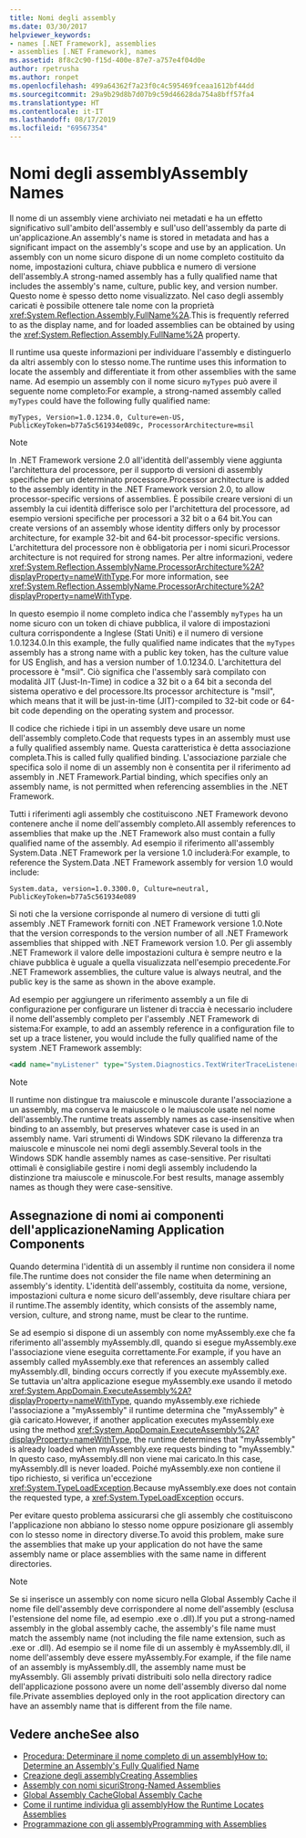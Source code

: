 ```yaml
---
title: Nomi degli assembly
ms.date: 03/30/2017
helpviewer_keywords:
- names [.NET Framework], assemblies
- assemblies [.NET Framework], names
ms.assetid: 8f8c2c90-f15d-400e-87e7-a757e4f04d0e
author: rpetrusha
ms.author: ronpet
ms.openlocfilehash: 499a64362f7a23f0c4c595469fceaa1612bf44dd
ms.sourcegitcommit: 29a9b29d8b7d07b9c59d46628da754a8bff57fa4
ms.translationtype: HT
ms.contentlocale: it-IT
ms.lasthandoff: 08/17/2019
ms.locfileid: "69567354"
---
```

# <a name="assembly-names"></a><span data-ttu-id="9b257-102">Nomi degli assembly</span><span class="sxs-lookup"><span data-stu-id="9b257-102">Assembly Names</span></span>
<span data-ttu-id="9b257-103">Il nome di un assembly viene archiviato nei metadati e ha un effetto significativo sull'ambito dell'assembly e sull'uso dell'assembly da parte di un'applicazione.</span><span class="sxs-lookup"><span data-stu-id="9b257-103">An assembly's name is stored in metadata and has a significant impact on the assembly's scope and use by an application.</span></span> <span data-ttu-id="9b257-104">Un assembly con un nome sicuro dispone di un nome completo costituito da nome, impostazioni cultura, chiave pubblica e numero di versione dell'assembly.</span><span class="sxs-lookup"><span data-stu-id="9b257-104">A strong-named assembly has a fully qualified name that includes the assembly's name, culture, public key, and version number.</span></span> <span data-ttu-id="9b257-105">Questo nome è spesso detto nome visualizzato. Nel caso degli assembly caricati è possibile ottenere tale nome con la proprietà <xref:System.Reflection.Assembly.FullName%2A>.</span><span class="sxs-lookup"><span data-stu-id="9b257-105">This is frequently referred to as the display name, and for loaded assemblies can be obtained by using the <xref:System.Reflection.Assembly.FullName%2A> property.</span></span>  
  
 <span data-ttu-id="9b257-106">Il runtime usa queste informazioni per individuare l'assembly e distinguerlo da altri assembly con lo stesso nome.</span><span class="sxs-lookup"><span data-stu-id="9b257-106">The runtime uses this information to locate the assembly and differentiate it from other assemblies with the same name.</span></span> <span data-ttu-id="9b257-107">Ad esempio un assembly con il nome sicuro `myTypes` può avere il seguente nome completo:</span><span class="sxs-lookup"><span data-stu-id="9b257-107">For example, a strong-named assembly called `myTypes` could have the following fully qualified name:</span></span>  
  
```  
myTypes, Version=1.0.1234.0, Culture=en-US, PublicKeyToken=b77a5c561934e089c, ProcessorArchitecture=msil  
```  
  
> [!NOTE]
>  <span data-ttu-id="9b257-108">In .NET Framework versione 2.0 all'identità dell'assembly viene aggiunta l'architettura del processore, per il supporto di versioni di assembly specifiche per un determinato processore.</span><span class="sxs-lookup"><span data-stu-id="9b257-108">Processor architecture is added to the assembly identity in the .NET Framework version 2.0, to allow processor-specific versions of assemblies.</span></span> <span data-ttu-id="9b257-109">È possibile creare versioni di un assembly la cui identità differisce solo per l'architettura del processore, ad esempio versioni specifiche per processori a 32 bit o a 64 bit.</span><span class="sxs-lookup"><span data-stu-id="9b257-109">You can create versions of an assembly whose identity differs only by processor architecture, for example 32-bit and 64-bit processor-specific versions.</span></span> <span data-ttu-id="9b257-110">L'architettura del processore non è obbligatoria per i nomi sicuri.</span><span class="sxs-lookup"><span data-stu-id="9b257-110">Processor architecture is not required for strong names.</span></span> <span data-ttu-id="9b257-111">Per altre informazioni, vedere <xref:System.Reflection.AssemblyName.ProcessorArchitecture%2A?displayProperty=nameWithType>.</span><span class="sxs-lookup"><span data-stu-id="9b257-111">For more information, see <xref:System.Reflection.AssemblyName.ProcessorArchitecture%2A?displayProperty=nameWithType>.</span></span>  
  
 <span data-ttu-id="9b257-112">In questo esempio il nome completo indica che l'assembly `myTypes` ha un nome sicuro con un token di chiave pubblica, il valore di impostazioni cultura corrispondente a Inglese (Stati Uniti) e il numero di versione 1.0.1234.0.</span><span class="sxs-lookup"><span data-stu-id="9b257-112">In this example, the fully qualified name indicates that the `myTypes` assembly has a strong name with a public key token, has the culture value for US English, and has a version number of 1.0.1234.0.</span></span> <span data-ttu-id="9b257-113">L'architettura del processore è "msil". Ciò significa che l'assembly sarà compilato con modalità JIT (Just-In-Time) in codice a 32 bit o a 64 bit a seconda del sistema operativo e del processore.</span><span class="sxs-lookup"><span data-stu-id="9b257-113">Its processor architecture is "msil", which means that it will be just-in-time (JIT)-compiled to 32-bit code or 64-bit code depending on the operating system and processor.</span></span>  
  
 <span data-ttu-id="9b257-114">Il codice che richiede i tipi in un assembly deve usare un nome dell'assembly completo.</span><span class="sxs-lookup"><span data-stu-id="9b257-114">Code that requests types in an assembly must use a fully qualified assembly name.</span></span> <span data-ttu-id="9b257-115">Questa caratteristica è detta associazione completa.</span><span class="sxs-lookup"><span data-stu-id="9b257-115">This is called fully qualified binding.</span></span> <span data-ttu-id="9b257-116">L'associazione parziale che specifica solo il nome di un assembly non è consentita per il riferimento ad assembly in .NET Framework.</span><span class="sxs-lookup"><span data-stu-id="9b257-116">Partial binding, which specifies only an assembly name, is not permitted when referencing assemblies in the .NET Framework.</span></span>  
  
 <span data-ttu-id="9b257-117">Tutti i riferimenti agli assembly che costituiscono .NET Framework devono contenere anche il nome dell'assembly completo.</span><span class="sxs-lookup"><span data-stu-id="9b257-117">All assembly references to assemblies that make up the .NET Framework also must contain a fully qualified name of the assembly.</span></span> <span data-ttu-id="9b257-118">Ad esempio il riferimento all'assembly System.Data .NET Framework per la versione 1.0 includerà:</span><span class="sxs-lookup"><span data-stu-id="9b257-118">For example, to reference the System.Data .NET Framework assembly for version 1.0 would include:</span></span>  
  
```  
System.data, version=1.0.3300.0, Culture=neutral, PublicKeyToken=b77a5c561934e089  
```  
  
 <span data-ttu-id="9b257-119">Si noti che la versione corrisponde al numero di versione di tutti gli assembly .NET Framework forniti con .NET Framework versione 1.0.</span><span class="sxs-lookup"><span data-stu-id="9b257-119">Note that the version corresponds to the version number of all .NET Framework assemblies that shipped with .NET Framework version 1.0.</span></span> <span data-ttu-id="9b257-120">Per gli assembly .NET Framework il valore delle impostazioni cultura è sempre neutro e la chiave pubblica è uguale a quella visualizzata nell'esempio precedente.</span><span class="sxs-lookup"><span data-stu-id="9b257-120">For .NET Framework assemblies, the culture value is always neutral, and the public key is the same as shown in the above example.</span></span>  
  
 <span data-ttu-id="9b257-121">Ad esempio per aggiungere un riferimento assembly a un file di configurazione per configurare un listener di traccia è necessario includere il nome dell'assembly completo per l'assembly .NET Framework di sistema:</span><span class="sxs-lookup"><span data-stu-id="9b257-121">For example, to add an assembly reference in a configuration file to set up a trace listener, you would include the fully qualified name of the system .NET Framework assembly:</span></span>  
  
```xml  
<add name="myListener" type="System.Diagnostics.TextWriterTraceListener, System, Version=1.0.3300.0, Culture=neutral, PublicKeyToken=b77a5c561934e089" initializeData="c:\myListener.log" />  
```  
  
> [!NOTE]
>  <span data-ttu-id="9b257-122">Il runtime non distingue tra maiuscole e minuscole durante l'associazione a un assembly, ma conserva le maiuscole o le maiuscole usate nel nome dell'assembly.</span><span class="sxs-lookup"><span data-stu-id="9b257-122">The runtime treats assembly names as case-insensitive when binding to an assembly, but preserves whatever case is used in an assembly name.</span></span> <span data-ttu-id="9b257-123">Vari strumenti di Windows SDK rilevano la differenza tra maiuscole e minuscole nei nomi degli assembly.</span><span class="sxs-lookup"><span data-stu-id="9b257-123">Several tools in the Windows SDK handle assembly names as case-sensitive.</span></span> <span data-ttu-id="9b257-124">Per risultati ottimali è consigliabile gestire i nomi degli assembly includendo la distinzione tra maiuscole e minuscole.</span><span class="sxs-lookup"><span data-stu-id="9b257-124">For best results, manage assembly names as though they were case-sensitive.</span></span>  
  
## <a name="naming-application-components"></a><span data-ttu-id="9b257-125">Assegnazione di nomi ai componenti dell'applicazione</span><span class="sxs-lookup"><span data-stu-id="9b257-125">Naming Application Components</span></span>  
 <span data-ttu-id="9b257-126">Quando determina l'identità di un assembly il runtime non considera il nome file.</span><span class="sxs-lookup"><span data-stu-id="9b257-126">The runtime does not consider the file name when determining an assembly's identity.</span></span> <span data-ttu-id="9b257-127">L'identità dell'assembly, costituita da nome, versione, impostazioni cultura e nome sicuro dell'assembly, deve risultare chiara per il runtime.</span><span class="sxs-lookup"><span data-stu-id="9b257-127">The assembly identity, which consists of the assembly name, version, culture, and strong name, must be clear to the runtime.</span></span>  
  
 <span data-ttu-id="9b257-128">Se ad esempio si dispone di un assembly con nome myAssembly.exe che fa riferimento all'assembly myAssembly.dll, quando si esegue myAssembly.exe l'associazione viene eseguita correttamente.</span><span class="sxs-lookup"><span data-stu-id="9b257-128">For example, if you have an assembly called myAssembly.exe that references an assembly called myAssembly.dll, binding occurs correctly if you execute myAssembly.exe.</span></span> <span data-ttu-id="9b257-129">Se tuttavia un'altra applicazione esegue myAssembly.exe usando il metodo <xref:System.AppDomain.ExecuteAssembly%2A?displayProperty=nameWithType>, quando myAssembly.exe richiede l'associazione a "myAssembly" il runtime determina che "myAssembly" è già caricato.</span><span class="sxs-lookup"><span data-stu-id="9b257-129">However, if another application executes myAssembly.exe using the method <xref:System.AppDomain.ExecuteAssembly%2A?displayProperty=nameWithType>, the runtime determines that "myAssembly" is already loaded when myAssembly.exe requests binding to "myAssembly."</span></span> <span data-ttu-id="9b257-130">In questo caso, myAssembly.dll non viene mai caricato.</span><span class="sxs-lookup"><span data-stu-id="9b257-130">In this case, myAssembly.dll is never loaded.</span></span> <span data-ttu-id="9b257-131">Poiché myAssembly.exe non contiene il tipo richiesto, si verifica un'eccezione <xref:System.TypeLoadException>.</span><span class="sxs-lookup"><span data-stu-id="9b257-131">Because myAssembly.exe does not contain the requested type, a <xref:System.TypeLoadException> occurs.</span></span>  
  
 <span data-ttu-id="9b257-132">Per evitare questo problema assicurarsi che gli assembly che costituiscono l'applicazione non abbiano lo stesso nome oppure posizionare gli assembly con lo stesso nome in directory diverse.</span><span class="sxs-lookup"><span data-stu-id="9b257-132">To avoid this problem, make sure the assemblies that make up your application do not have the same assembly name or place assemblies with the same name in different directories.</span></span>  
  
> [!NOTE]
>  <span data-ttu-id="9b257-133">Se si inserisce un assembly con nome sicuro nella Global Assembly Cache il nome file dell'assembly deve corrispondere al nome dell'assembly (esclusa l'estensione del nome file, ad esempio .exe o .dll).</span><span class="sxs-lookup"><span data-stu-id="9b257-133">If you put a strong-named assembly in the global assembly cache, the assembly's file name must match the assembly name (not including the file name extension, such as .exe or .dll).</span></span> <span data-ttu-id="9b257-134">Ad esempio se il nome file di un assembly è myAssembly.dll, il nome dell'assembly deve essere myAssembly.</span><span class="sxs-lookup"><span data-stu-id="9b257-134">For example, if the file name of an assembly is myAssembly.dll, the assembly name must be myAssembly.</span></span> <span data-ttu-id="9b257-135">Gli assembly privati distribuiti solo nella directory radice dell'applicazione possono avere un nome dell'assembly diverso dal nome file.</span><span class="sxs-lookup"><span data-stu-id="9b257-135">Private assemblies deployed only in the root application directory can have an assembly name that is different from the file name.</span></span>  
  
## <a name="see-also"></a><span data-ttu-id="9b257-136">Vedere anche</span><span class="sxs-lookup"><span data-stu-id="9b257-136">See also</span></span>

- [<span data-ttu-id="9b257-137">Procedura: Determinare il nome completo di un assembly</span><span class="sxs-lookup"><span data-stu-id="9b257-137">How to: Determine an Assembly's Fully Qualified Name</span></span>](../../../docs/framework/app-domains/how-to-determine-assembly-fully-qualified-name.md)
- [<span data-ttu-id="9b257-138">Creazione degli assembly</span><span class="sxs-lookup"><span data-stu-id="9b257-138">Creating Assemblies</span></span>](../../../docs/framework/app-domains/create-assemblies.md)
- [<span data-ttu-id="9b257-139">Assembly con nomi sicuri</span><span class="sxs-lookup"><span data-stu-id="9b257-139">Strong-Named Assemblies</span></span>](../../../docs/framework/app-domains/strong-named-assemblies.md)
- [<span data-ttu-id="9b257-140">Global Assembly Cache</span><span class="sxs-lookup"><span data-stu-id="9b257-140">Global Assembly Cache</span></span>](../../../docs/framework/app-domains/gac.md)
- [<span data-ttu-id="9b257-141">Come il runtime individua gli assembly</span><span class="sxs-lookup"><span data-stu-id="9b257-141">How the Runtime Locates Assemblies</span></span>](../../../docs/framework/deployment/how-the-runtime-locates-assemblies.md)
- [<span data-ttu-id="9b257-142">Programmazione con gli assembly</span><span class="sxs-lookup"><span data-stu-id="9b257-142">Programming with Assemblies</span></span>](../../../docs/framework/app-domains/programming-with-assemblies.md)
